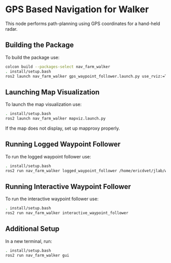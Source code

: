 # GPS Based Navigation for Walker

This node performs path-planning using GPS coordinates for a hand-held radar.

## Building the Package

To build the package use:
```bash
colcon build --packages-select nav_farm_walker
. install/setup.bash
ros2 launch nav_farm_walker gps_waypoint_follower.launch.py use_rviz:=True
```

## Launching Map Visualization

To launch the map visualization use:
```bash
. install/setup.bash
ros2 launch nav_farm_walker mapviz.launch.py
```
If the map does not display, set up mapproxy properly.

## Running Logged Waypoint Follower

To run the logged waypoint follower use:
```bash
. install/setup.bash
ros2 run nav_farm_walker logged_waypoint_follower /home/ericdvet/jlab/wadar/b1_ws/src/nav_farm_walker/config/demo_waypoints.yaml
```

## Running Interactive Waypoint Follower

To run the interactive waypoint follower use:
```bash
. install/setup.bash
ros2 run nav_farm_walker interactive_waypoint_follower
```

## Additional Setup

In a new terminal, run:
```bash
. install/setup.bash
ros2 run nav_farm_walker gui
```
